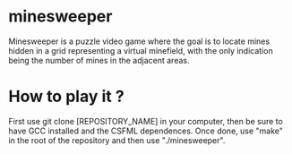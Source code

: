 # minesweeper
Minesweeper is a puzzle video game where the goal is to locate mines hidden in a grid representing a virtual minefield, with the only indication being the number of mines in the adjacent areas.

# How to play it ?
First use git clone [REPOSITORY_NAME] in your computer, then be sure to have GCC installed and the CSFML dependences. Once done, use "make" in the root of the repository and then use "./minesweeper".